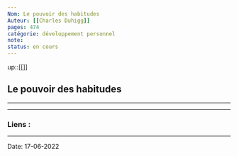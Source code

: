 ```yaml
---
Nom: Le pouvoir des habitudes
Auteur: [[Charles Duhigg]]
pages: 474
catégorie: développement personnel
note:
status: en cours
---
```


up::[[]]

## Le pouvoir des habitudes

---




---
### Liens :

---

Date: 17-06-2022